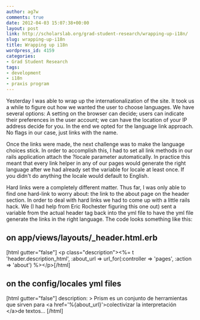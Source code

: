 ```yaml
---
author: ag7w
comments: true
date: 2012-04-03 15:07:38+00:00
layout: post
link: http://scholarslab.org/grad-student-research/wrapping-up-i18n/
slug: wrapping-up-i18n
title: Wrapping up i18n
wordpress_id: 4159
categories:
- Grad Student Research
tags:
- development
- i18n
- praxis program
---
```


Yesterday I was able to wrap up the internationalization of the site. It took us a while to figure out how we wanted the user to choose languages. We have several options: A setting on the browser can decide; users can indicate their preferences in the user account; we can have the location of your IP address decide for you. In the end we opted for the language link approach. No flags in our case, just links with the name.

Once the links were made, the next challenge was to make the language choices stick. In order to accomplish this, I had to set all link methods in our rails application attach the ?locale parameter automatically. In practice this meant that every link helper in any of our pages would generate the right language after we had already set the variable for locale at least once. If you didn't do anything the locale would default to English.

Hard links were a completely different matter. Thus far, I was only able to find one hard-link to worry about: the link to the about page on the header section. In order to deal with hard links we had to come up with a little rails hack. We (I had help from Eric Rochester figuring this one out) sent a variable from the actual header tag back into the yml file to have the yml file generate the links in the right language. The code looks something like this:
  

## on app/views/layouts/_header.html.erb
[html gutter="false"]
&lt;p class=&quot;description&quot;&gt;&lt;%= t 'header.description_html', 
:about_url =&gt; url_for(:controller =&gt; 'pages', :action =&gt; 
'about') %&gt;&lt;/p&gt;[/html]
  

## on the config/locales yml files
[html gutter="false"]
   description: &gt;
      Prism es un conjunto de herramientas que sirven 
      para &lt;a href='%{about_url}'&gt;colectivizar la
      interpretación &lt;/a&gt;de textos... [/html]
